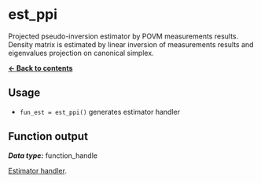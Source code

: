 # est_ppi
Projected pseudo-inversion estimator by POVM measurements results. Density matrix is estimated by linear inversion of measurements results and eigenvalues projection on canonical simplex.

[**&#8592; Back to contents**](README.md)

## Usage
* `fun_est = est_ppi()` generates estimator handler

## <a name="output">Function output</a>
_**Data type:**_ function_handle

[Estimator handler](qtb_analyze.md#arg-fun_est).
